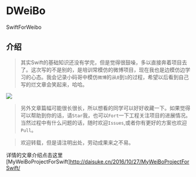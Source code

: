 # DWeiBo
SwiftForWeibo

## 介绍

> 其实Swift的基础知识还没有学完，但是觉得很鼓噪，多以直接奔着项目去了。这次写的不是别的，是培训常模仿的微博项目，现在我也是边模仿边学习的心态。我会记录小码哥中模仿`微博`的从`0`到`1`的过程，希望以后看到自己写的烂文章会笑起来，哈哈。

![](http://obyghtd4m.bkt.clouddn.com/weibo4AC4757E-82B3-4134-B3C7-3D71F7B4B6E7.png)

> 另外文章篇幅可能很长很长，所以想看的同学可以好好收藏一下。如果觉得可以帮助到你的话，请`Star`我，也可以`Fort`一下工程关注项目的进展情况。当然过程中有什么问题的话，随时欢迎`Issues`,或者你有更好的方案也欢迎`Pull`。

> 欢迎转载，但是请注明出处，劳动成果来之不易。

详情的文章介绍点击这里[MyWeiBoProjectForSwift]http://daisuke.cn/2016/10/27/MyWeiBoProjectForSwift/
